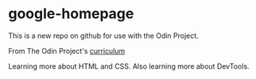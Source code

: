 # google-homepage

This is a new repo on github for use with the Odin Project.

From The Odin Project's [curriculum](http://www.theodinproject.com/web-development-101/html-css)

Learning more about HTML and CSS. Also learning more about DevTools.
